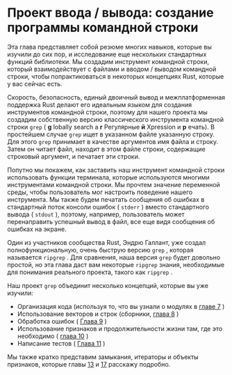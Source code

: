 # Проект ввода / вывода: создание программы командной строки

Эта глава представляет собой резюме многих навыков, которые вы изучили до сих пор, и исследование еще нескольких стандартных функций библиотеки. Мы создадим инструмент командной строки, который взаимодействует с файлами и вводом / выводом командной строки, чтобы попрактиковаться в некоторых концепциях Rust, которые у вас сейчас есть.

Скорость, безопасность, единый двоичный вывод и межплатформенная поддержка Rust делают его идеальным языком для создания инструментов командной строки, поэтому для нашего проекта мы создадим собственную версию классического инструмента командной строки `grep` ( **g** lobally search a **r** Регулярные **й** Xpression и **р** ечать). В простейшем случае `grep` ищет в указанном файле указанную строку. Для этого `grep` принимает в качестве аргументов имя файла и строку. Затем он читает файл, находит в этом файле строки, содержащие строковый аргумент, и печатает эти строки.

Попутно мы покажем, как заставить наш инструмент командной строки использовать функции терминала, которые используются многими инструментами командной строки. Мы прочтем значение переменной среды, чтобы пользователь мог настроить поведение нашего инструмента. Мы также будем печатать сообщения об ошибках в стандартный поток консоли ошибок ( `stderr` ) вместо стандартного вывода ( `stdout` ), поэтому, например, пользователь может перенаправить успешный вывод в файл, все еще видя сообщения об ошибках на экране.

Один из участников сообщества Rust, Эндрю Галлант, уже создал полнофункциональную, очень быструю версию `grep` , которая называется `ripgrep` . Для сравнения, наша версия `grep` будет довольно простой, но эта глава даст вам некоторые `ripgrep` знания, необходимые для понимания реального проекта, такого как `ripgrep` .

Наш проект `grep` объединит несколько концепций, которые вы уже изучили:

- Организация кода (используя то, что вы узнали о модулях в [главе 7] <comment></comment> )
- Использование векторов и строк (сборники, [глава 8] <!--  игнорировать  --> )
- Обработка ошибок ( [Глава 9] <!--  игнорировать  --> )
- Использование признаков и продолжительности жизни там, где это необходимо ( [глава 10] <comment></comment> )
- Написание тестов ( [Глава 11] <!--  игнорировать  --> )

Мы также кратко представим замыкания, итераторы и объекты признаков, которые главы [13] <!--  игнорировать  --> и [17] <!--  игнорировать  --> расскажу подробно.


[главе 7]: ch07-00-managing-growing-projects-with-packages-crates-and-modules.html
[глава 8]: ch08-00-common-collections.html
[Глава 9]: ch09-00-error-handling.html
[глава 10]: ch10-00-generics.html
[Глава 11]: ch11-00-testing.html
[13]: ch13-00-functional-features.html
[17]: ch17-00-oop.html